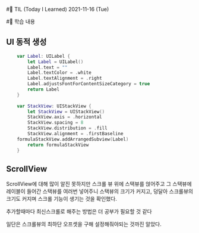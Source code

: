 #📌 TIL (Today I Learned)
2021-11-16 (Tue)

#📖 학습 내용

## UI 동적 생성

```swift
    var Label: UILabel {
        let Label = UILabel()
        Label.text = ""
        Label.textColor = .white
        Label.textAlignment = .right
        Label.adjustsFontForContentSizeCategory = true
        return Label
    }
    
    var StackView: UIStackView {
        let StackView = UIStackView()
        StackView.axis = .horizontal
        StackView.spacing = 8
        StackView.distribution = .fill
        StackView.alignment = .firstBaseline
  	formulaStackView.addArrangedSubview(Label)
        return formulaStackView
    }
 ```
 
## ScrollView

ScrollView에 대해 많이 알진 못하지만 스크롤 뷰 위에 스택뷰를 얹어주고 그 스택뷰에 레이블이 들어간 스택뷰를 여러번 넣어주니 스택뷰의 크기가  커지고, 덩달아 스크롤뷰의 크기도 커지며 스크롤 기능이 생기는 것을 확인했다.

추가할때마다 최신스크롤로 해주는 방법은 더 공부가 필요할 것 같다

일단은 스크롤뷰의 최하단 오프셋을 구해 설정해줘야되는 것까진 알았다.
 